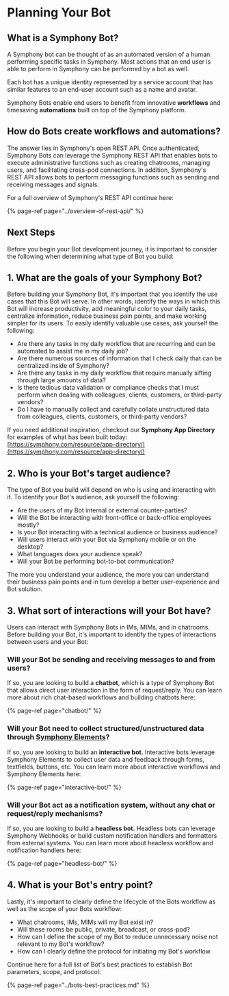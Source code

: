 # Planning Your Bot

## What is a Symphony Bot?

A Symphony bot can be thought of as an automated version of a human performing specific tasks in Symphony. Most actions that an end user is able to perform in Symphony can be performed by a bot as well.

Each bot has a unique identity represented by a service account that has similar features to an end-user account such as a name and avatar.

Symphony Bots enable end users to benefit from innovative **workflows** and timesaving **automations** built on top of the Symphony platform.

## How do Bots create workflows and automations?

The answer lies in Symphony's open REST API. Once authenticated, Symphony Bots can leverage the Symphony REST API that enables bots to execute administrative functions such as creating chatrooms, managing users, and facilitating cross-pod connections. In addition, Symphony's REST API allows bots to perform messaging functions such as sending and receiving messages and signals.

For a full overview of Symphony's REST API continue here:

{% page-ref page="../overview-of-rest-api/" %}

## Next Steps

Before you begin your Bot development journey, it is important to consider the following when determining what type of Bot you build:

## 1.  What are the goals of your Symphony Bot?

Before building your Symphony Bot, it's important that you identify the use cases that this Bot will serve. In other words, identify the ways in which this Bot will increase productivity, add meaningful color to your daily tasks, centralize information, reduce business pain points, and make working simpler for its users. To easily identify valuable use cases, ask yourself the following:

* Are there any tasks in my daily workflow that are recurring and can be automated to assist me in my daily job?
* Are there numerous sources of information that I check daily that can be centralized inside of Symphony?
* Are there any tasks in my daily workflow that require manually sifting through large amounts of data?
* Is there tedious data validation or compliance checks that I must perform when dealing with colleagues, clients, customers, or third-party vendors?
* Do I have to manually collect and carefully collate unstructured data from colleagues, clients, customers, or third-party vendors?

If you need additional inspiration, checkout our **Symphony App Directory** for examples of what has been built today: [https://symphony.com/resource/app-directory/](https://symphony.com/resource/app-directory/)

## 2.  Who is your Bot's target audience?

The type of Bot you build will depend on who is using and interacting with it. To identify your Bot's audience, ask yourself the following:

* Are the users of my Bot internal or external counter-parties?
* Will the Bot be interacting with front-office or back-office employees mostly?
* Is your Bot interacting with a technical audience or business audience?
* Will users interact with your Bot via Symphony mobile or on the desktop?
* What languages does your audience speak?
* Will your Bot be performing bot-to-bot communication?

The more you understand your audience, the more you can understand their business pain points and in turn develop a better user-experience and Bot solution.

## 3.  What sort of interactions will your Bot have?

Users can interact with Symphony Bots in IMs, MIMs, and in chatrooms. Before building your Bot, it's important to identify the types of interactions between users and your Bot:

### Will your Bot be sending and receiving messages to and from users?

If so, you are looking to build a **chatbot**, which is a type of Symphony Bot that allows direct user interaction in the form of request/reply. You can learn more about rich chat-based workflows and building chatbots here:

{% page-ref page="chatbot/" %}

### Will your Bot need to collect structured/unstructured data through [Symphony Elements](../symphony-elements/)?

If so, you are looking to build an **interactive bot.** Interactive bots leverage Symphony Elements to collect user data and feedback through forms, textfields, buttons, etc. You can learn more about interactive workflows and Symphony Elements here:

{% page-ref page="interactive-bot/" %}

### Will your Bot act as a notification system, without any chat or request/reply mechanisms?

If so, you are looking to build a **headless bot.** Headless bots can leverage Symphony Webhooks or build custom notification handlers and formatters from external systems. You can learn more about headless workflow and notification handlers here:

{% page-ref page="headless-bot/" %}

## 4.  What is your Bot's entry point?

Lastly, it's important to clearly define the lifecycle of the Bots workflow as well as the scope of your Bots workflow:

* What chatrooms, IMs, MIMs will my Bot exist in?
* Will these rooms be public, private, broadcast, or cross-pod?
* How can I define the scope of my Bot to reduce unnecessary noise not relevant to my Bot's workflow?
* How can I clearly define the protocol for initiating my Bot's workflow

Continue here for a full list of Bot's best practices to establish Bot parameters, scope, and protocol:

{% page-ref page="../bots-best-practices.md" %}


